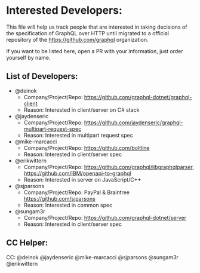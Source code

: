 # Interested Developers:
This file will help us track people that are interested in taking decisions of the specification of GraphQL over HTTP until migrated to a official repository of the https://github.com/graphql organization.

If you want to be listed here, open a PR with your information, just order yourself by name.

## List of Developers:
* @deinok
  * Company/Project/Repo: https://github.com/graphql-dotnet/graphql-client
  * Reason: Interested in client/server on C# stack
* @jaydenseric
  * Company/Project/Repo: https://github.com/jaydenseric/graphql-multipart-request-spec
  * Reason: Interested in multipart request spec
* @mike-marcacci
  * Company/Project/Repo: https://github.com/boltline
  * Reason: Interested in client/server spec
* @erikwittern
  * Company/Project/Repo: https://github.com/graphql/libgraphqlparser, https://github.com/IBM/openapi-to-graphql
  * Reason: Interested in server on JavaScript/C++
* @sjparsons
  * Company/Project/Repo: PayPal & Braintree https://github.com/sjparsons
  * Reason: Interested in common spec
* @sungam3r
  * Company/Project/Repo: https://github.com/graphql-dotnet/server
  * Reason: Interested in client/server spec
## CC Helper:
CC: @deinok @jaydenseric @mike-marcacci @sjparsons @sungam3r @erikwittern
